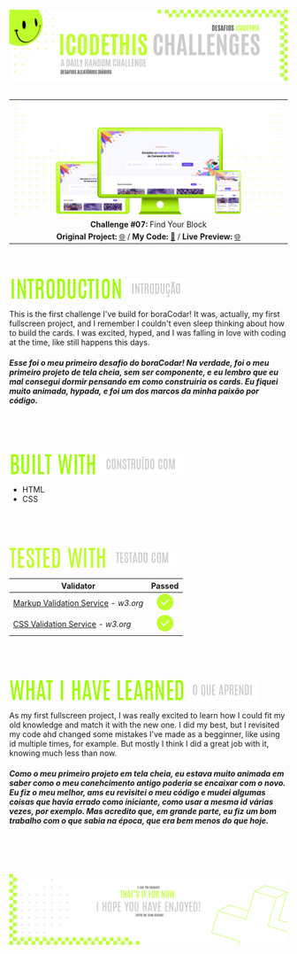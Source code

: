 
![A pretty README header](./assets/Readme-files/Readme-Header.png)
<br />
<br />

|                                                          |
| :------------------------------------------------------: |
| ![Challenge #7](./assets/Readme-files/Readme-Mockup.png) |
|             **Challenge #07:** Find Your Block             |
| **Original Project:** [🌐](https://www.figma.com/community/file/1207675804423978995/Site-de-Carnaval-%E2%80%A2-Desafio-07) / **My Code:** [📄](https://github.com/malunaridev/Challenges-iCodeThis/tree/master/1-social-login) / **Live Preview:** [🌐](https://challenges-ict-social-login.vercel.app/)

<br />
<br />

![Introduction](./assets/Readme-files/Readme-Introduction.png) ![Introdução](./assets/Readme-files/Readme-Introducao.png)

This is the first challenge I've build for boraCodar! It was, actually, my first fullscreen project, and I remember I couldn't even sleep thinking about how to build the cards. I was excited, hyped, and I was falling in love with coding at the time, like still happens this days.

##### Esse foi o meu primeiro desafio do boraCodar! Na verdade, foi o meu primeiro projeto de tela cheia, sem ser componente, e eu lembro que eu mal consegui dormir pensando em como construiria os cards. Eu fiquei muito animada, hypada, e foi um dos marcos da minha paixão por código.

<br />
<br />
<br />

![Built with](./assets/Readme-files/Readme-Built-with.png) ![Construído com](./assets/Readme-files/Readme-Construido-com.png)

- HTML
- CSS

<br />
<br />
<br />

![Tested with](./assets/Readme-files/Readme-Tested-with.png) ![Testado com](./assets/Readme-files/Readme-Testado-com.png)

| Validator                                                                        |                     Passed                     |
| -------------------------------------------------------------------------------- | :--------------------------------------------: |
| [Markup Validation Service](https://validator.w3.org/) - <em>w3.org</em>         | ![Done](./assets/Readme-files/Readme-Done.png) |
| [CSS Validation Service](https://jigsaw.w3.org/css-validator/) - <em>w3.org</em> | ![Done](./assets/Readme-files/Readme-Done.png) |

<br />
<br />
<br />

![What I have learned](./assets/Readme-files/Readme-What-I-have-learned.png) ![O que aprendi](./assets/Readme-files/Readme-O-que-aprendi.png)

As my first fullscreen project, I was really excited to learn how I could fit my old knowledge and match it with the new one. I did my best, but I revisited my code ahd changed some mistakes I've made as a begginner, like using id multiple times, for example. But mostly I think I did a great job with it, knowing much less than now.

##### Como o meu primeiro projeto em tela cheia, eu estava muito animada em saber como o meu conehcimento antigo poderia se encaixar com o novo. Eu fiz o meu melhor, ams eu revisitei o meu código e mudei algumas coisas que havia errado como iniciante, como usar a mesma id várias vezes, por exemplo. Mas acredito que, em grande parte, eu fiz um bom trabalho com o que sabia na época, que era bem menos do que hoje.

<br />
<br />
<br />

![A pretty README footer](./assets/Readme-files/Readme-Footer.png)
